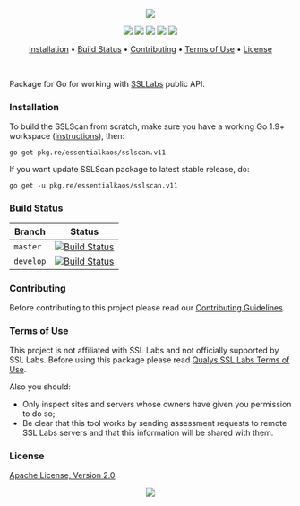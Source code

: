 <p align="center"><a href="#readme"><img src="https://gh.kaos.st/sslscan.svg"/></a></p>

<p align="center">
  <a href="https://godoc.org/pkg.re/essentialkaos/sslscan.v11"><img src="https://godoc.org/github.com/essentialkaos/sslscan?status.svg"></a>
  <a href="https://goreportcard.com/report/github.com/essentialkaos/sslscan"><img src="https://goreportcard.com/badge/github.com/essentialkaos/sslscan"></a>
  <a href="https://codebeat.co/projects/github-com-essentialkaos-sslscan"><img src="https://codebeat.co/badges/59a17b0e-b974-425e-a442-b9bcc3ccf7c0"></a>
  <a href="https://travis-ci.org/essentialkaos/sslscan"><img src="https://travis-ci.org/essentialkaos/sslscan.svg"></a>
  <a href="#license"><img src="https://gh.kaos.st/apache2.svg"></a>
</p>

<p align="center"><a href="#installation">Installation</a> • <a href="#build-status">Build Status</a> • <a href="#contributing">Contributing</a> • <a href="#terms-of-use">Terms of Use</a> • <a href="#license">License</a></p>

<br/>

Package for Go for working with [SSLLabs](https://www.ssllabs.com) public API.

### Installation

To build the SSLScan from scratch, make sure you have a working Go 1.9+ workspace ([instructions](https://golang.org/doc/install)), then:

```
go get pkg.re/essentialkaos/sslscan.v11
```

If you want update SSLScan package to latest stable release, do:

```
go get -u pkg.re/essentialkaos/sslscan.v11
```

### Build Status

| Branch | Status |
|--------|--------|
| `master` | [![Build Status](https://travis-ci.org/essentialkaos/sslscan.svg?branch=master)](https://travis-ci.org/essentialkaos/sslscan) |
| `develop` | [![Build Status](https://travis-ci.org/essentialkaos/sslscan.svg?branch=develop)](https://travis-ci.org/essentialkaos/sslscan) |

### Contributing

Before contributing to this project please read our [Contributing Guidelines](https://github.com/essentialkaos/contributing-guidelines#contributing-guidelines).

### Terms of Use

This project is not affiliated with SSL Labs and not officially supported by SSL Labs. Before using this package please read [Qualys SSL Labs Terms of Use](https://www.ssllabs.com/downloads/Qualys_SSL_Labs_Terms_of_Use.pdf).

Also you should:

* Only inspect sites and servers whose owners have given you permission to do so;
* Be clear that this tool works by sending assessment requests to remote SSL Labs servers and that this information will be shared with them.

### License

[Apache License, Version 2.0](http://www.apache.org/licenses/LICENSE-2.0)

<p align="center"><a href="https://essentialkaos.com"><img src="https://gh.kaos.st/ekgh.svg"/></a></p>
